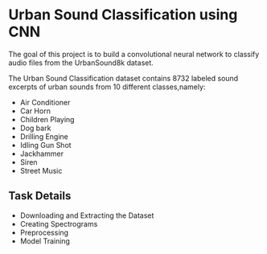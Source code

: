 # Urban Sound Classification using CNN

The goal of this project is to build a convolutional neural network to classify audio files from the UrbanSound8k dataset.

The Urban Sound Classification dataset contains 8732 labeled sound excerpts of urban sounds from 10 different classes,namely:

* Air Conditioner
* Car Horn
* Children Playing
* Dog bark
* Drilling Engine
* Idling Gun Shot
* Jackhammer
* Siren
* Street Music

## Task Details
* Downloading and Extracting the Dataset
* Creating Spectrograms
* Preprocessing
* Model Training





